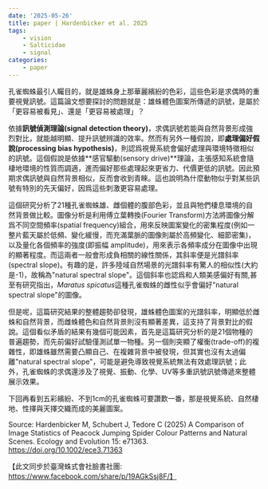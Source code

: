 ```yaml
---
date: '2025-05-26'
title: paper | Hardenbicker et al. 2025
tags:
    - vision
    - Salticidae
    - signal
categories: 
    - paper
---
```

孔雀蜘蛛最引人矚目的，就是雄蛛身上那華麗繽紛的色彩，這些色彩是求偶時的重要視覺訊號。這篇論文想要探討的問題就是：雄蛛體色圖案所傳遞的訊號，是屬於「更容易被看見」、還是「更容易被處理」？

依據**訊號偵測理論(signal detection theory)**，求偶訊號若能與自然背景形成強烈對比，就能越明顯、提升訊號辨識的效率。然而有另外一種假說，即**處理偏好假說(processing bias hypothesis)**，則認爲視覺系統會偏好處理與環境特徵相似的訊號。這個假說是依據**感官驅動(sensory drive)**理論，主張感知系統會隨棲地環境的性質而調適，進而偏好那些處理起來更省力、代價更低的訊號。因此預期求偶訊號與自然背景相似，反而會收到青睞。這也說明為什麼動物似乎對某些訊號有特別的先天偏好，因爲這些刺激更容易處理。

這個研究分析了21種孔雀蜘蛛雄、雌個體的腹部色彩，並且與牠們棲息環境的自然背景做比較。圖像分析是利用傅立葉轉換(Fourier Transform)方法將圖像分解爲不同空間頻率(spatial frequency)組合，用來反映圖案變化的密集程度(例如一整片藍天屬於低頻、變化緩慢，而充滿葉脈的圖像則屬於高頻變化、細節密集)，以及量化各個頻率的強度(即振幅 amplitude)，用來表示各頻率成分在圖像中出現的顯著程度。而這兩者一般會形成負相關的線性關係，其斜率便是光譜斜率(spectral slope)。有趣的是，許多陸域自然場景的光譜斜率有驚人的相似性(大約是-1)，故稱為"natural spectral slope"。這個斜率也認爲和人類美感偏好有關,甚至有研究指出，*Maratus spicatus*這種孔雀蜘蛛的雌性似乎會偏好"natural spectral slope"的圖像。

但是呢，這篇研究結果的整體趨勢卻發現，雄蛛體色圖案的光譜斜率，明顯低於雌蛛和自然背景，而雌蛛體色和自然背景則沒有顯著差異，這支持了背景對比的假說。這個看似矛盾的結果有幾個可能因素，首先是這篇研究分析的是21個物種的普遍趨勢，而先前偏好試驗僅測試單一物種。另一個則突顯了權衡(trade-off)的複雜性，即雄蛛雖然需要凸顯自己、在複雜背景中被發現，但其實也沒有太過偏離"natural spectral slope"，可能是避免導致視覺系統無法有效處理訊號；此外，孔雀蜘蛛的求偶還涉及了視覺、振動、化學、UV等多重訊號訊號傳遞來整體展示效果。

下回再看到五彩繽紛、不到1cm的孔雀蜘蛛可要讚歎一番，那是視覺系統、自然棲地、性擇與天擇交織而成的美麗圖案。

Source: Hardenbicker M, Schubert J, Tedore C (2025) A Comparison of Image Statistics of Peacock Jumping Spider Colour Patterns and Natural Scenes. Ecology and Evolution 15: e71363. https://doi.org/10.1002/ece3.71363

【此文同步於臺灣蛛式會社臉書社團: https://www.facebook.com/share/p/19AGkSsj8F/】
